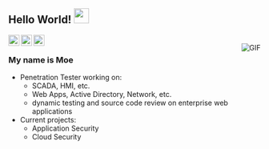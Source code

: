 ## Hello World! <img src="https://raw.githubusercontent.com/iampavangandhi/iampavangandhi/master/gifs/Hi.gif" width="30px"></h2>

<a href="https://twitter.com/H4shByte">
  <img align="left" alt="Ajay's Twitter" width="22px" src="https://cdn.jsdelivr.net/npm/simple-icons@v3/icons/twitter.svg" />
</a>
<a href="https://www.linkedin.com/in/moe-c/">
  <img align="left" alt="Ajay's Linkdein" width="22px" src="https://cdn.jsdelivr.net/npm/simple-icons@v3/icons/linkedin.svg" />
</a>
<a href="https://github.com/H4shByte">
  <img align="left" alt="Ajay's Github" width="22px" src="https://cdn.jsdelivr.net/npm/simple-icons@v3/icons/github.svg" />
</a>
<br />
<img align="right" alt="GIF" src="https://media4.giphy.com/media/o0vwzuFwCGAFO/giphy.gif?cid=ecf05e47exbinf3jm99hojs0goqjoqg0wqrjnk3tgg6mikzr&rid=giphy.gif&ct=g" />

### My name is Moe
- Penetration Tester working on:
  - SCADA, HMI, etc.
  - Web Apps, Active Directory, Network, etc.
  - dynamic testing and source code review on enterprise web applications
- Current projects:
  - Application Security
  - Cloud Security
